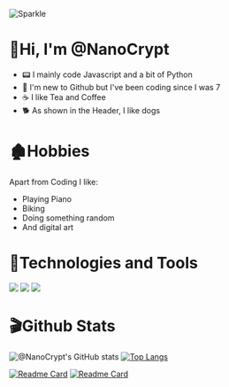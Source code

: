 ![Sparkle](https://user-images.githubusercontent.com/102105216/159911270-eab7f9a1-d434-4173-9b0d-7ca440ec6429.gif)


# 🍵Hi, I'm @NanoCrypt
- 📟 I mainly code Javascript and a bit of Python
- 📙 I'm new to Github but I've been coding since I was 7
- ☕ I like Tea and Coffee
- 🐕 As shown in the Header, I like dogs
# 🏚️Hobbies
Apart from Coding I like:
- Playing Piano
- Biking
- Doing something random
- And digital art
# 📠Technologies and Tools
![](https://img.shields.io/badge/Code-Python-informational?style=flat&logo=python&logoColor=white&color=2bbc8a)
![](https://img.shields.io/badge/Code-JavaScript-informational?style=flat&logo=javascript&logoColor=white&color=2bbc8a)
![](https://img.shields.io/badge/Cloud-Digital_Ocean-informational?style=flat&logo=digitalocean&logoColor=white&color=2bbc8a)
# 🎬Github Stats
![@NanoCrypt's GitHub stats](https://github-readme-stats.vercel.app/api?username=NanoCrypt&theme=gotham&show_icons=true)
[![Top Langs](https://github-readme-stats.vercel.app/api/top-langs/?username=NanoCrypt&theme=gotham&show_icons=true)](https://github.com/NanoCrypt/github-readme-stats)

[![Readme Card](https://github-readme-stats.vercel.app/api/pin/?username=NanoCrypt&repo=April-Fools-BumbleBee-Floods&theme=gotham&show_icons=true)](https://github.com/NanoCrypt/April-Fools-BumbleBee-Floods)
[![Readme Card](https://github-readme-stats.vercel.app/api/pin/?username=NanoCrypt&repo=NanoCrypt&theme=gotham&show_icons=true)](https://github.com/NanoCrypt/NanoCrypt)

<!---
NanoCrypt/NanoCrypt is a ✨ special ✨ repository because its `README.md` (this file) appears on your GitHub profile.
You can click the Preview link to take a look at your changes.
--->

